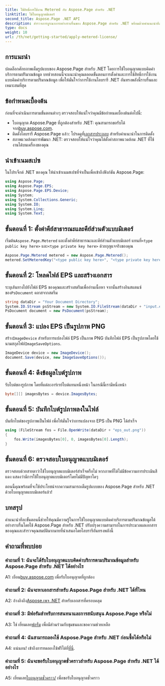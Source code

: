 ```yaml
---
title: ใช้สิทธิ์การใช้งาน Metered กับ Aspose.Page สำหรับ .NET
linktitle: ใช้ใบอนุญาตมิเตอร์
second_title: Aspose.Page .NET API
description: สำรวจการบูรณาการอย่างราบรื่นของ Aspose.Page สำหรับ .NET พร้อมด้วยคำแนะนำทีละขั้นตอนเกี่ยวกับการใช้ใบอนุญาตแบบคิดค่าบริการตามปริมาณข้อมูล เพิ่มประสิทธิภาพการประมวลผลเอกสารได้อย่างง่ายดาย
type: docs
weight: 10
url: /th/net/getting-started/apply-metered-license/
---
```

## การแนะนำ

ปลดล็อกศักยภาพเต็มรูปแบบของ Aspose.Page สำหรับ .NET โดยการใช้ใบอนุญาตแบบคิดค่าบริการตามปริมาณข้อมูล บทช่วยสอนนี้จะแนะนำคุณตลอดขั้นตอนการตั้งค่าและการใช้สิทธิ์การใช้งานแบบคิดค่าบริการตามปริมาณข้อมูล เพื่อให้มั่นใจว่าการใช้งานไลบรารี .NET อันทรงพลังนี้ราบรื่นและเหมาะสมที่สุด

## ข้อกำหนดเบื้องต้น

ก่อนที่จะดำเนินการตามขั้นตอนต่างๆ ตรวจสอบให้แน่ใจว่าคุณมีข้อกำหนดเบื้องต้นต่อไปนี้:

-  ใบอนุญาต Aspose.Page ที่ถูกต้องสำหรับ .NET: คุณสามารถขอรับได้จาก[buy.aspose.com](https://purchase.aspose.com/buy).
-  ติดตั้งไลบรารี Aspose.Page แล้ว: โปรดดูที่[เอกสารประกอบ](https://reference.aspose.com/page/net/) สำหรับคำแนะนำในการติดตั้ง
- สภาพแวดล้อมการพัฒนา .NET: ตรวจสอบให้แน่ใจว่าคุณได้ตั้งค่าสภาพแวดล้อม .NET ที่ใช้งานได้บนเครื่องของคุณ

## นำเข้าเนมสเปซ

ในโปรเจ็กต์ .NET ของคุณ ให้นำเข้าเนมสเปซที่จำเป็นเพื่อเข้าถึงฟังก์ชัน Aspose.Page:

```csharp
using Aspose.Page;
using Aspose.Page.EPS;
using Aspose.Page.EPS.Device;
using System;
using System.Collections.Generic;
using System.IO;
using System.Linq;
using System.Text;
```

## ขั้นตอนที่ 1: ตั้งค่าคีย์สาธารณะและคีย์ส่วนตัวแบบมิเตอร์

 เริ่มต้น`Aspose.Page.Metered` และตั้งค่าคีย์สาธารณะและคีย์ส่วนตัวแบบมิเตอร์ แทนที่`<type public key here>` และ`<type private key here>` ด้วยกุญแจจริงของคุณ

```csharp
Aspose.Page.Metered metered = new Aspose.Page.Metered();
metered.SetMeteredKey("<type public key here>", "<type private key here>");
```

## ขั้นตอนที่ 2: โหลดไฟล์ EPS และสร้างเอกสาร

 ระบุเส้นทางไปยังไฟล์ EPS ของคุณและสร้างสตรีมเพื่ออ่านเนื้อหา จากนั้นสร้างอินสแตนซ์ของ`PsDocument` คลาสจากสตรีม

```csharp
string dataDir = "Your Document Directory";
System.IO.Stream psStream = new System.IO.FileStream(dataDir + "input.eps", System.IO.FileMode.Open, System.IO.FileAccess.Read);
PsDocument document = new PsDocument(psStream);
```

## ขั้นตอนที่ 3: แปลง EPS เป็นรูปภาพ PNG

 สร้าง`ImageDevice` สำหรับการแปลงไฟล์ EPS เป็นภาพ PNG บันทึกไฟล์ EPS เป็นรูปภาพโดยใช้นามสกุลไฟล์`ImageSaveOptions`.

```csharp
ImageDevice device = new ImageDevice();
document.Save(device, new ImageSaveOptions());
```

## ขั้นตอนที่ 4: ดึงข้อมูลไบต์รูปภาพ

รับไบต์ของรูปภาพ โดยที่แต่ละอาร์เรย์ไบต์แทนหนึ่งหน้า ในกรณีนี้เรามีหนึ่งหน้า

```csharp
byte[][] imagesBytes = device.ImagesBytes;
```

## ขั้นตอนที่ 5: บันทึกไบต์รูปภาพลงในไฟล์

บันทึกไบต์ของรูปภาพเป็นไฟล์ เพื่อให้มั่นใจว่าการแปลงจาก EPS เป็น PNG ได้สำเร็จ

```csharp
using (FileStream fos = File.OpenWrite(dataDir + "eps_out.png"))
{
    fos.Write(imagesBytes[0], 0, imagesBytes[0].Length);
}
```

## ขั้นตอนที่ 6: ตรวจสอบใบอนุญาตแบบมิเตอร์

ตรวจสอบด้วยสายตาว่าใช้ใบอนุญาตแบบมิเตอร์สำเร็จหรือไม่ หากภาพที่ได้ไม่มีข้อความการประเมินสีแดง แสดงว่ามีการใช้ใบอนุญาตแบบมิเตอร์โดยไม่มีปัญหาใดๆ

ตอนนี้คุณพร้อมที่จะใช้ประโยชน์จากความสามารถเต็มรูปแบบของ Aspose.Page สำหรับ .NET ด้วยใบอนุญาตแบบมิเตอร์แล้ว!

## บทสรุป

คำแนะนำทีละขั้นตอนนี้ช่วยให้คุณมีความรู้ในการใช้ใบอนุญาตแบบคิดค่าบริการตามปริมาณข้อมูลได้อย่างราบรื่นโดยใช้ Aspose.Page สำหรับ .NET ปรับปรุงความสามารถในการประมวลผลเอกสารของคุณและสำรวจคุณสมบัติมากมายที่นำเสนอโดยไลบรารีอันทรงพลังนี้

## คำถามที่พบบ่อย

### คำถามที่ 1: ฉันจะได้รับใบอนุญาตแบบคิดค่าบริการตามปริมาณข้อมูลสำหรับ Aspose.Page สำหรับ .NET ได้อย่างไร

 A1: เยือน[buy.aspose.com](https://purchase.aspose.com/buy) เพื่อรับใบอนุญาตที่ถูกต้อง

### คำถามที่ 2: ฉันจะหาเอกสารสำหรับ Aspose.Page สำหรับ .NET ได้ที่ไหน

 A2: อ้างอิงถึง[Aspose.เพจ .NET](https://reference.aspose.com/page/net/) สำหรับเอกสารที่ครอบคลุม

### คำถามที่ 3: มีฟอรัมสำหรับการสนทนาและการสนับสนุน Aspose.Page หรือไม่

 A3: ใช่ เยี่ยมเลย[ฟอรั่ม](https://forum.aspose.com/c/page/39) เพื่อมีส่วนร่วมกับชุมชนและขอความช่วยเหลือ

### คำถามที่ 4: ฉันสามารถลองใช้ Aspose.Page สำหรับ .NET ก่อนซื้อได้หรือไม่

 A4: แน่นอน! เข้าถึงการทดลองใช้ฟรีได้ที่[ที่นี่](https://releases.aspose.com/).

### คำถามที่ 5: ฉันจะขอรับใบอนุญาตชั่วคราวสำหรับ Aspose.Page สำหรับ .NET ได้อย่างไร

 A5: เยี่ยมเลย[ใบอนุญาตชั่วคราว/](https://purchase.aspose.com/temporary-license/) เพื่อขอรับใบอนุญาตชั่วคราว